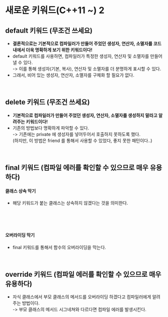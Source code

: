 # 새로운 키워드(C++11 \~) 2

## default 키워드 (무조건 쓰세요)&#x20;

* **결론적으로는 기본적으로 컴파일러가 만들어 주었던 생성자, 연산자, 소멸자를 코드 내에서 더욱 명확하게 보기 위한 키워드이다!**
* default 키워드를 사용하면, 컴파일러가 특정한 생성자, 연산자 및 소멸자를 만들어 낼 수 있다. \
  \-> 이를 통해 생성자(기본, 복사), 연산자 및 소멸자를 더 분명하게 표시할 수 있다.
* 그래서, 비어 있는 생성자, 연산자, 소멸자를 구체화 할 필요가 없다.&#x20;

<figure><img src="../../../.gitbook/assets/스크린샷 2024-04-13 18.13.10.png" alt=""><figcaption></figcaption></figure>

## delete 키워드 (무조건 쓰세요)

* **기본적으로 컴파일러가 만들어 주었던 생성자, 연산자, 소멸자를 생성하지 말라고 알려주는 키워드이다!**
* 기존의 방법보다 명확하게 파악할 수 있다. \
  \-> 기존에는 private 에 생성자를 넣어두어서 호출하지 못하도록 했다.\
  (하지만, 이 방법은 friend 를 통해서 사용할 수 있었다, 좋지 못한 패턴이다..)&#x20;

<figure><img src="../../../.gitbook/assets/스크린샷 2024-04-13 18.15.20.png" alt=""><figcaption></figcaption></figure>

## final 키워드 (컴파일 에러를 확인할 수 있으므로 매우 유용하다)

#### 클래스 상속 막기

* 해당 키워드가 붙는 클래스는 상속하지 않겠다는 것을 의미한다.

<figure><img src="../../../.gitbook/assets/스크린샷 2024-04-13 18.24.01.png" alt=""><figcaption></figcaption></figure>

<figure><img src="../../../.gitbook/assets/스크린샷 2024-04-13 18.30.10.png" alt=""><figcaption></figcaption></figure>

#### 오버라이딩 막기&#x20;

* final 키워드를 통해서 함수의 오버라이딩을 막는다.&#x20;

<figure><img src="../../../.gitbook/assets/스크린샷 2024-04-13 18.31.08.png" alt=""><figcaption></figcaption></figure>

## override 키워드 (컴파일 에러를 확인할 수 있으므로 매우 유용하다)

* 자식 클래스에서 부모 클래스의 메서드를 오버라이딩 하겠다고 컴파일러에게 알려주는 방법이다. \
  \-> 부모 클래스의 메서드 시그네쳐와 다르다면 컴파일 에러를 발생시킨다.&#x20;

<figure><img src="../../../.gitbook/assets/스크린샷 2024-04-13 18.39.08.png" alt=""><figcaption></figcaption></figure>
